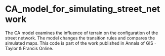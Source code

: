 # CA_model_for_simulating_street_network
The CA model examines the influence of terrain on the configuration of the street network. The model changes the transition rules and compares the simulated maps.
This code is part of the work published in Annals of GIS - Taylor & Francis Online.
